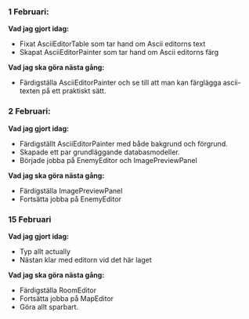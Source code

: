 ### 1 Februari: 
**Vad jag gjort idag:**
- Fixat AsciiEditorTable som tar hand om Ascii editorns text
- Skapat AsciiEditorPainter som tar hand om Ascii editorns färg

**Vad jag ska göra nästa gång:**
- Färdigställa AsciiEditorPainter och se till att man kan färglägga ascii-texten på ett praktiskt sätt.

### 2 Februari: 
**Vad jag gjort idag:**
- Färdigställt AsciiEditorPainter med både bakgrund och förgrund.
- Skapade ett par grundläggande databasmodeller.
- Började jobba på EnemyEditor och ImagePreviewPanel

**Vad jag ska göra nästa gång:**
- Färdigställa ImagePreviewPanel
- Fortsätta jobba på EnemyEditor

### 15 Februari
**Vad jag gjort idag:**
- Typ allt actually
- Nästan klar med editorn vid det här laget

**Vad jag ska göra nästa gång:**
- Färdigställa RoomEditor
- Fortsätta jobba på MapEditor
- Göra allt sparbart.